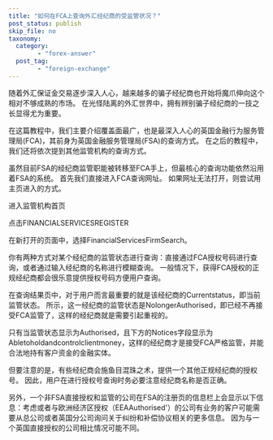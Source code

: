 ```yaml
---
title: "如何在FCA上查询外汇经纪商的受监管状况？"
post_status: publish
skip_file: no
taxonomy:
  category:
        - "forex-answer"
  post_tag:
        - "foreign-exchange"
---
```


随着外汇保证金交易逐步深入人心，越来越多的骗子经纪商也开始将魔爪伸向这个相对不够成熟的市场。 在光怪陆离的外汇世界中，拥有辨别骗子经纪商的一技之长显得尤为重要。

在这篇教程中，我们主要介绍覆盖面最广，也是最深入人心的英国金融行为服务管理局(FCA)，其前身为英国金融服务管理局(FSA)的查询方式。 在之后的教程中，我们还将依次提到其他监管机构的查询方式。

虽然目前FSA的经纪商监管职能被转移至FCA手上，但最核心的查询功能依然沿用着FSA的系统。 首先我们直接进入FCA查询网址。 如果网址无法打开，则尝试用主页进入的方式。

进入监管机构首页

点击FINANCIALSERVICESREGISTER

在新打开的页面中，选择FinancialServicesFirmSearch。

你有两种方式对某个经纪商的监管状态进行查询：直接通过FCA授权号码进行查询，或者通过输入经纪商的名称进行模糊查询。 一般情况下，获得FCA授权的正规经纪商都会很乐意提供授权号码方便用户查询。

在查询结果页中，对于用户而言最重要的就是该经纪商的Currentstatus，即当前监管状态。 所示，这一经纪商的监管状态是NolongerAuthorised，即已经不再接受FCA监管了，这样的经纪商就是需要引起重视的。

只有当监管状态显示为Authorised，且下方的Notices字段显示为Abletoholdandcontrolclientmoney，这样的经纪商才是接受FCA严格监管，并能合法地持有客户资金的金融实体。

但要注意的是，有些经纪商会施鱼目混珠之术，提供一个其他正规经纪商的授权号。 因此，用户在进行授权号查询时务必要注意经纪商名称是否正确。

另外，一个非FSA直接授权和监管的公司在FSA的注册页的信息栏上会显示以下信息：考虑或者与欧洲经济区授权（EEAAuthorised'）的公司有业务的客户可能需要从总公司或者英国分公司询问关于纠纷和补偿协议相关的更多信息。 因为与一个英国直接授权的公司相比情况可能不同。
